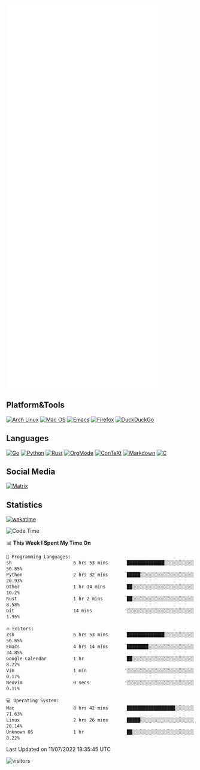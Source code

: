 ![Metrics](https://github.com/SteamedFish/SteamedFish/blob/master/github-metrics.svg)

## Platform&Tools

[![Arch Linux](https://img.shields.io/badge/ArchLinux-1793D1?logo=arch-linux&logoColor=fff&style=flat-square)](https://archlinux.org/)
[![Mac OS](https://img.shields.io/badge/MacOS-000000?style=flat-square&logo=macos&logoColor=F0F0F0)](https://www.apple.com/macos/)
[![Emacs](https://img.shields.io/badge/Emacs-%237F5AB6.svg?&style=flat-square&logo=gnu-emacs&logoColor=white)](https://www.gnu.org/software/emacs/)
[![Firefox](https://img.shields.io/badge/Firefox-FF7139?style=flat-square&logo=Firefox-Browser&logoColor=white)](https://firefox.com/)
[![DuckDuckGo](https://img.shields.io/badge/DuckDuckGo-DE5833?style=flat-square&logo=DuckDuckGo&logoColor=white)](https://duckduckgo.com/)

## Languages

[![Go](https://img.shields.io/badge/Golang-%2300ADD8.svg?style=flat-square&logo=go&logoColor=white)](https://golang.org/)
[![Python](https://img.shields.io/badge/Python-3670A0?style=flat-square&logo=python&logoColor=ffdd54)](https://www.python.org/)
[![Rust](https://img.shields.io/badge/Rust-%23000000.svg?style=flat-square&logo=rust&logoColor=white)](https://www.rust-lang.org/)
[![OrgMode](https://img.shields.io/badge/OrgMode-%23000000.svg?style=flat-square&logo=org&logoColor=white)](https://orgmode.org/)
[![ConTeXt](https://img.shields.io/badge/ConTeXt-%23008080.svg?style=flat-square&logo=latex&logoColor=white)](https://contextgarden.net/)
[![Markdown](https://img.shields.io/badge/MarkDown-%23000000.svg?style=flat-square&logo=markdown&logoColor=white)](https://daringfireball.net/projects/markdown/)
[![C](https://img.shields.io/badge/C-%2300599C.svg?style=flat-square&logo=c&logoColor=white)](https://www.iso.org/standard/74528.html)

## Social Media

[![Matrix](https://img.shields.io/badge/SteamedFish-2CA5E0?style=social&logo=matrix&logoColor=black)](https://matrix.to/#/@i:steamedfish.org)

## Statistics
[![wakatime](https://wakatime.com/badge/user/168280d6-fcf2-4b4f-ad3a-dc4612f35b38.svg)](https://wakatime.com/@168280d6-fcf2-4b4f-ad3a-dc4612f35b38)

<!--START_SECTION:waka-->
![Code Time](http://img.shields.io/badge/Code%20Time-1%2C913%20hrs%2024%20mins-blue)

📊 **This Week I Spent My Time On** 

```text
💬 Programming Languages: 
sh                       6 hrs 53 mins       ██████████████░░░░░░░░░░░   56.65% 
Python                   2 hrs 32 mins       █████░░░░░░░░░░░░░░░░░░░░   20.93% 
Other                    1 hr 14 mins        ██░░░░░░░░░░░░░░░░░░░░░░░   10.2% 
Rust                     1 hr 2 mins         ██░░░░░░░░░░░░░░░░░░░░░░░   8.58% 
Git                      14 mins             ░░░░░░░░░░░░░░░░░░░░░░░░░   1.95%

🔥 Editors: 
Zsh                      6 hrs 53 mins       ██████████████░░░░░░░░░░░   56.65% 
Emacs                    4 hrs 14 mins       ████████░░░░░░░░░░░░░░░░░   34.85% 
Google Calendar          1 hr                ██░░░░░░░░░░░░░░░░░░░░░░░   8.22% 
Vim                      1 min               ░░░░░░░░░░░░░░░░░░░░░░░░░   0.17% 
Neovim                   0 secs              ░░░░░░░░░░░░░░░░░░░░░░░░░   0.11%

💻 Operating System: 
Mac                      8 hrs 42 mins       ██████████████████░░░░░░░   71.63% 
Linux                    2 hrs 26 mins       █████░░░░░░░░░░░░░░░░░░░░   20.14% 
Unknown OS               1 hr                ██░░░░░░░░░░░░░░░░░░░░░░░   8.22%

```


 Last Updated on 11/07/2022 18:35:45 UTC
<!--END_SECTION:waka-->

![visitors](https://visitor-badge.laobi.icu/badge?page_id=SteamedFish.SteamedFish)
